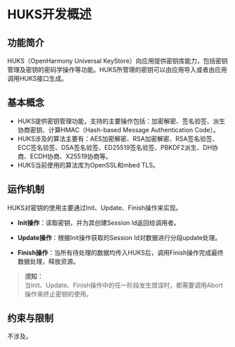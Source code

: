 # HUKS开发概述

## 功能简介

HUKS（OpenHarmony Universal KeyStore）向应用提供密钥库能力，包括密钥管理及密钥的密码学操作等功能。HUKS所管理的密钥可以由应用导入或者由应用调用HUKS接口生成。 

## 基本概念

- HUKS提供密钥管理功能，支持的主要操作包括：加密解密、签名验签、派生协商密钥、计算HMAC（Hash-based Message Authentication Code）。
- HUKS涉及的算法主要有：AES加密解密、RSA加密解密、RSA签名验签、ECC签名验签、DSA签名验签、ED25519签名验签、PBKDF2派生、DH协商、ECDH协商、X25519协商等。
- HUKS当前使用的算法库为OpenSSL和mbed TLS。

## 运作机制

HUKS对密钥的使用主要通过Init、Update、Finish操作来实现。

- **Init操作**：读取密钥，并为其创建Session Id返回给调用者。

- **Update操作**：根据Init操作获取的Session Id对数据进行分段update处理。

- **Finish操作**：当所有待处理的数据均传入HUKS后，调用Finish操作完成最终数据处理，释放资源。

> **须知：**<br>
> 当Init、Update、Finish操作中的任一阶段发生错误时，都需要调用Abort操作来终止密钥的使用。


## 约束与限制
不涉及。
